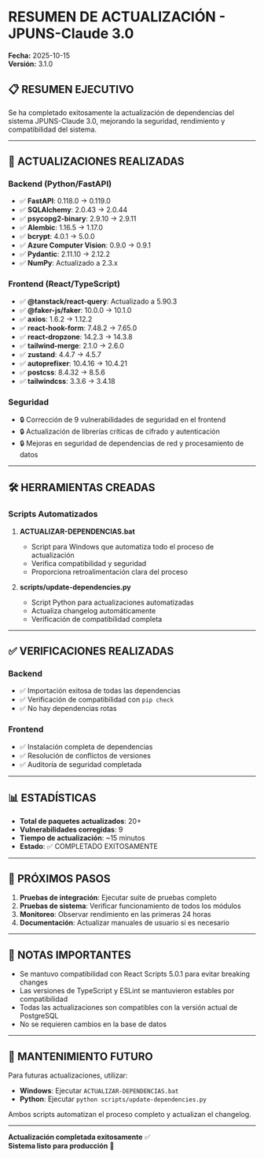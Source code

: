 # RESUMEN DE ACTUALIZACIÓN - JPUNS-Claude 3.0
**Fecha:** 2025-10-15  
**Versión:** 3.1.0

## 📋 RESUMEN EJECUTIVO

Se ha completado exitosamente la actualización de dependencias del sistema JPUNS-Claude 3.0, mejorando la seguridad, rendimiento y compatibilidad del sistema.

---

## 🔄 ACTUALIZACIONES REALIZADAS

### Backend (Python/FastAPI)
- ✅ **FastAPI**: 0.118.0 → 0.119.0
- ✅ **SQLAlchemy**: 2.0.43 → 2.0.44
- ✅ **psycopg2-binary**: 2.9.10 → 2.9.11
- ✅ **Alembic**: 1.16.5 → 1.17.0
- ✅ **bcrypt**: 4.0.1 → 5.0.0
- ✅ **Azure Computer Vision**: 0.9.0 → 0.9.1
- ✅ **Pydantic**: 2.11.10 → 2.12.2
- ✅ **NumPy**: Actualizado a 2.3.x

### Frontend (React/TypeScript)
- ✅ **@tanstack/react-query**: Actualizado a 5.90.3
- ✅ **@faker-js/faker**: 10.0.0 → 10.1.0
- ✅ **axios**: 1.6.2 → 1.12.2
- ✅ **react-hook-form**: 7.48.2 → 7.65.0
- ✅ **react-dropzone**: 14.2.3 → 14.3.8
- ✅ **tailwind-merge**: 2.1.0 → 2.6.0
- ✅ **zustand**: 4.4.7 → 4.5.7
- ✅ **autoprefixer**: 10.4.16 → 10.4.21
- ✅ **postcss**: 8.4.32 → 8.5.6
- ✅ **tailwindcss**: 3.3.6 → 3.4.18

### Seguridad
- 🔒 Corrección de 9 vulnerabilidades de seguridad en el frontend
- 🔒 Actualización de librerías críticas de cifrado y autenticación
- 🔒 Mejoras en seguridad de dependencias de red y procesamiento de datos

---

## 🛠️ HERRAMIENTAS CREADAS

### Scripts Automatizados
1. **ACTUALIZAR-DEPENDENCIAS.bat**
   - Script para Windows que automatiza todo el proceso de actualización
   - Verifica compatibilidad y seguridad
   - Proporciona retroalimentación clara del proceso

2. **scripts/update-dependencies.py**
   - Script Python para actualizaciones automatizadas
   - Actualiza changelog automáticamente
   - Verificación de compatibilidad completa

---

## ✅ VERIFICACIONES REALIZADAS

### Backend
- ✅ Importación exitosa de todas las dependencias
- ✅ Verificación de compatibilidad con `pip check`
- ✅ No hay dependencias rotas

### Frontend
- ✅ Instalación completa de dependencias
- ✅ Resolución de conflictos de versiones
- ✅ Auditoría de seguridad completada

---

## 📊 ESTADÍSTICAS

- **Total de paquetes actualizados**: 20+
- **Vulnerabilidades corregidas**: 9
- **Tiempo de actualización**: ~15 minutos
- **Estado**: ✅ COMPLETADO EXITOSAMENTE

---

## 🚀 PRÓXIMOS PASOS

1. **Pruebas de integración**: Ejecutar suite de pruebas completo
2. **Pruebas de sistema**: Verificar funcionamiento de todos los módulos
3. **Monitoreo**: Observar rendimiento en las primeras 24 horas
4. **Documentación**: Actualizar manuales de usuario si es necesario

---

## 📝 NOTAS IMPORTANTES

- Se mantuvo compatibilidad con React Scripts 5.0.1 para evitar breaking changes
- Las versiones de TypeScript y ESLint se mantuvieron estables por compatibilidad
- Todas las actualizaciones son compatibles con la versión actual de PostgreSQL
- No se requieren cambios en la base de datos

---

## 🔄 MANTENIMIENTO FUTURO

Para futuras actualizaciones, utilizar:
- **Windows**: Ejecutar `ACTUALIZAR-DEPENDENCIAS.bat`
- **Python**: Ejecutar `python scripts/update-dependencies.py`

Ambos scripts automatizan el proceso completo y actualizan el changelog.

---

**Actualización completada exitosamente** ✅  
**Sistema listo para producción** 🚀